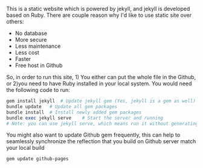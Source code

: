 This is a static website which is powered by jekyll, and jekyll is developed based on Ruby. There are couple reason why I'd like to use static site over others:
* No database
* More secure
* Less maintenance
* Less cost
* Faster 
* Free host in Github

So, in order to run this site, 1) You either can put the whole file in the Github, or 2)you need to have Ruby installed in your local system. 
You would need the following code to run:

``` ruby
gem install jekyll  # Update jekyll gem (Yes, jekyll is a gem as well)
bundle update   # Update all gem packages
bundle install  # Install newly added gem packages
bundle exec jekyll serve    # Start the server and running
# Note: you can use jekyll serve, which means run it without generating the Gemfile.lock
```


You might also want to update Github gem frequently, this can help to seamlessly synchronize the reflection that you build on Github server match your local build
 
``` bash
gem update github-pages
```
